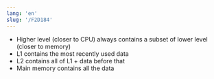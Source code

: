 ```yaml
---
lang: 'en'
slug: '/F2D184'
---
```


- Higher level (closer to CPU) always contains a subset of lower level (closer to memory)
- L1 contains the most recently used data
- L2 contains all of L1 + data before that
- Main memory contains all the data

